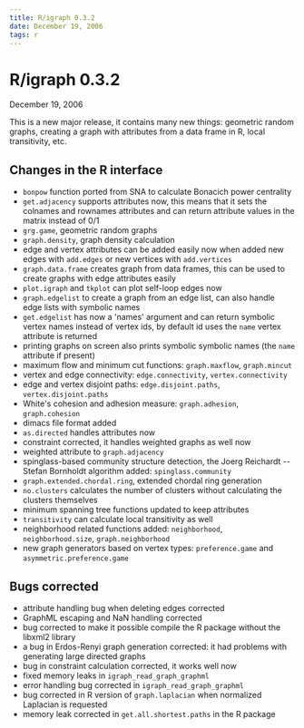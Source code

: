 ```yaml
---
title: R/igraph 0.3.2
date: December 19, 2006
tags: r
---
```


R/igraph 0.3.2
==============

December 19, 2006

This is a new major release, it contains many new things:
geometric random graphs, creating a graph with attributes from a data frame
in R, local transitivity, etc.

<!--more-->

Changes in the R interface
--------------------------

- `bonpow` function ported from SNA to calculate Bonacich power centrality
- `get.adjacency` supports attributes now, this means that it sets the
  colnames  and rownames attributes and can return attribute values in
  the matrix instead of 0/1
- `grg.game`, geometric random graphs
- `graph.density`, graph density calculation
- edge and vertex attributes can be added easily now when added new
  edges with `add.edges` or new vertices with `add.vertices`
- `graph.data.frame` creates graph from data frames, this can be used to 
  create graphs with edge attributes easily
- `plot.igraph` and `tkplot` can plot self-loop edges now
- `graph.edgelist` to create a graph from an edge list, can also handle 
  edge lists with symbolic names
- `get.edgelist` has now a 'names' argument and can return symbolic
  vertex names instead of vertex ids, by default id uses the `name`
  vertex attribute is returned 
- printing graphs on screen also prints symbolic symbolic names
  (the `name` attribute if present)
- maximum flow and minimum cut functions: `graph.maxflow`, `graph.mincut`
- vertex and edge connectivity: `edge.connectivity`, `vertex.connectivity`
- edge and vertex disjoint paths: `edge.disjoint.paths`, 
  `vertex.disjoint.paths`
- White's cohesion and adhesion measure: `graph.adhesion`, `graph.cohesion`
- dimacs file format added
- `as.directed` handles attributes now
- constraint corrected, it handles weighted graphs as well now
- weighted attribute to `graph.adjacency`
- spinglass-based community structure detection, the Joerg Reichardt --
  Stefan Bornholdt algorithm added: `spinglass.community`
- `graph.extended.chordal.ring`, extended chordal ring generation
- `no.clusters` calculates the number of clusters without calculating
  the clusters themselves
- minimum spanning tree functions updated to keep attributes
- `transitivity` can calculate local transitivity as well
- neighborhood related functions added: `neighborhood`,
  `neighborhood.size`, `graph.neighborhood`
- new graph generators based on vertex types: `preference.game` and
  `asymmetric.preference.game`

Bugs corrected
--------------

- attribute handling bug when deleting edges corrected
- GraphML escaping and NaN handling corrected
- bug corrected to make it possible compile the R package without the 
  libxml2 library
- a bug in Erdos-Renyi graph generation corrected: it had problems 
  with generating large directed graphs
- bug in constraint calculation corrected, it works well now
- fixed memory leaks in `igraph_read_graph_graphml`
- error handling bug corrected in `igraph_read_graph_graphml`
- bug corrected in R version of `graph.laplacian` when normalized
  Laplacian is requested
- memory leak corrected in `get.all.shortest.paths` in the R package
